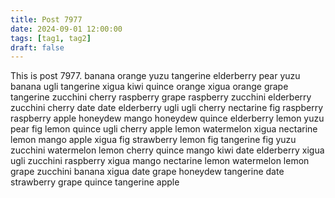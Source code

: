 ```yaml
---
title: Post 7977
date: 2024-09-01 12:00:00
tags: [tag1, tag2]
draft: false
---
```

This is post 7977.
banana
orange
yuzu
tangerine
elderberry
pear
yuzu
banana
ugli
tangerine
xigua
kiwi
quince
orange
xigua
orange
grape
tangerine
zucchini
cherry
raspberry
grape
raspberry
zucchini
elderberry
zucchini
cherry
date
date
elderberry
ugli
ugli
cherry
nectarine
fig
raspberry
raspberry
apple
honeydew
mango
honeydew
quince
elderberry
lemon
yuzu
pear
fig
lemon
quince
ugli
cherry
apple
lemon
watermelon
xigua
nectarine
lemon
mango
apple
xigua
fig
strawberry
lemon
fig
tangerine
fig
yuzu
zucchini
watermelon
lemon
cherry
quince
mango
kiwi
date
elderberry
xigua
ugli
zucchini
raspberry
xigua
mango
nectarine
lemon
watermelon
lemon
grape
zucchini
banana
xigua
date
grape
honeydew
tangerine
date
strawberry
grape
quince
tangerine
apple

